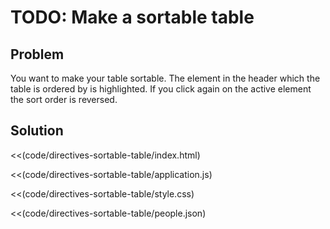 # TODO: Make a sortable table

## Problem

You want to make your table sortable. The element in the header which the table is ordered by is highlighted. If you
click again on the active element the sort order is reversed.

## Solution


<<(code/directives-sortable-table/index.html)

<<(code/directives-sortable-table/application.js)

<<(code/directives-sortable-table/style.css)

<<(code/directives-sortable-table/people.json)

